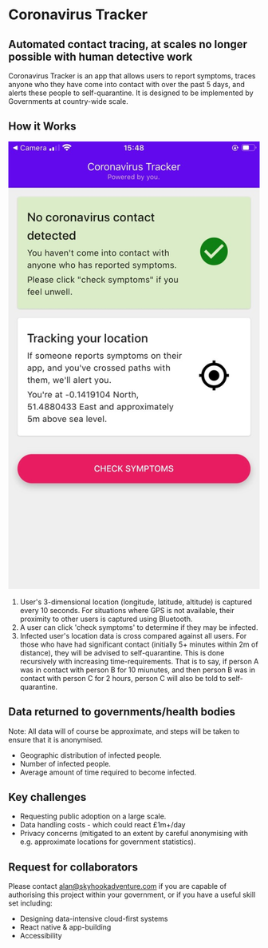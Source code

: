 # Coronavirus Tracker

## Automated contact tracing, at scales no longer possible with human detective work

Coronavirus Tracker is an app that allows users to report symptoms, traces anyone who they have come into contact with over the past 5 days, and alerts these people to self-quarantine. It is designed to be implemented by Governments at country-wide scale.

## How it Works

![App home screen informs user of potential contact, tracks their location and allows the user to check symptoms](./pitch/images/home-screenshot-iphone.jpg)

1. User's 3-dimensional location (longitude, latitude, altitude) is captured every 10 seconds. For situations where GPS is not available, their proximity to other users is captured using Bluetooth.
2. A user can click 'check symptoms' to determine if they may be infected.
3. Infected user's location data is cross compared against all users. For those who have had significant contact (initially 5+ minutes within 2m of distance), they will be advised to self-quarantine. This is done recursively with increasing time-requirements. That is to say, if person A was in contact with person B for 10 miunutes, and then person B was in contact with person C for 2 hours, person C will also be told to self-quarantine.

## Data returned to governments/health bodies

Note: All data will of course be approximate, and steps will be taken to ensure that it is anonymised.

- Geographic distribution of infected people.
- Number of infected people.
- Average amount of time required to become infected.

## Key challenges

- Requesting public adoption on a large scale.
- Data handling costs - which could react £1m+/day
- Privacy concerns (mitigated to an extent by careful anonymising with e.g. approximate locations for government statistics).

## Request for collaborators

Please contact alan@skyhookadventure.com if you are capable of authorising this project within your government, or if you have a useful skill set including:

- Designing data-intensive cloud-first systems
- React native & app-building
- Accessibility
